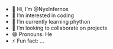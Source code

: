 - 👋 Hi, I’m @NyxInfernos
- 👀 I’m interested in coding
- 🌱 I’m currently learning phython
- 💞️ I’m looking to collaborate on projects
- 😄 Pronouns: He
- ⚡ Fun fact: ...

<!---
NyxInfernos/NyxInfernos is a ✨ special ✨ repository because its `README.md` (this file) appears on your GitHub profile.
You can click the Preview link to take a look at your changes.
--->
